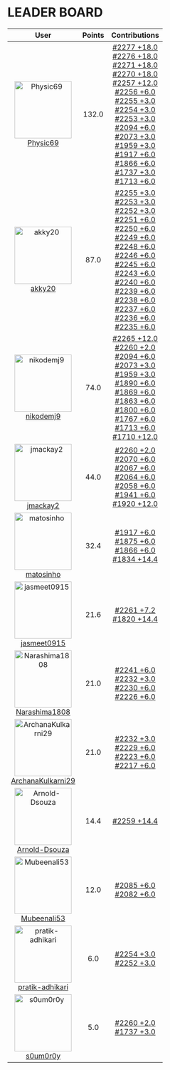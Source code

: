 
# **LEADER BOARD**

| **User** | **Points** | **Contributions** |
| :-------: | :------: | :-------: |
| <img src="https://avatars.githubusercontent.com/u/162324988?v=4" alt="Physic69" width="128" height="128"> <br> [Physic69](https://github.com/Physic69) | 132.0  | [#2277 +18.0](https://github.com/gazebosim/gazebo_test_cases/issues/2277#issuecomment-3229843198) <br> [#2276 +18.0](https://github.com/gazebosim/gazebo_test_cases/issues/2276#issuecomment-3230028109) <br> [#2271 +18.0](https://github.com/gazebosim/gazebo_test_cases/issues/2271#issuecomment-3230158952) <br> [#2270 +18.0](https://github.com/gazebosim/gazebo_test_cases/issues/2270#issuecomment-3229888719) <br> [#2257 +12.0](https://github.com/gazebosim/gazebo_test_cases/issues/2257#issuecomment-3229556418) <br> [#2256 +6.0](https://github.com/gazebosim/gazebo_test_cases/issues/2256#issuecomment-3229281585) <br> [#2255 +3.0](https://github.com/gazebosim/gazebo_test_cases/issues/2255#issuecomment-3229521540) <br> [#2254 +3.0](https://github.com/gazebosim/gazebo_test_cases/issues/2254#issuecomment-3229385920) <br> [#2253 +3.0](https://github.com/gazebosim/gazebo_test_cases/issues/2253#issuecomment-3230205896) <br> [#2094 +6.0](https://github.com/gazebosim/gazebo_test_cases/issues/2094#issuecomment-3230249615) <br> [#2073 +3.0](https://github.com/gazebosim/gazebo_test_cases/issues/2073#issuecomment-3230317517) <br> [#1959 +3.0](https://github.com/gazebosim/gazebo_test_cases/issues/1959#issuecomment-3230336722) <br> [#1917 +6.0](https://github.com/gazebosim/gazebo_test_cases/issues/1917#issuecomment-3230481626) <br> [#1866 +6.0](https://github.com/gazebosim/gazebo_test_cases/issues/1866#issuecomment-3230538509) <br> [#1737 +3.0](https://github.com/gazebosim/gazebo_test_cases/issues/1737#issuecomment-3229512315) <br> [#1713 +6.0](https://github.com/gazebosim/gazebo_test_cases/issues/1713#issuecomment-3230448007) <br>  |
| <img src="https://avatars.githubusercontent.com/u/126786356?v=4" alt="akky20" width="128" height="128"> <br> [akky20](https://github.com/akky20) | 87.0  | [#2255 +3.0](https://github.com/gazebosim/gazebo_test_cases/issues/2255#issuecomment-3229346862) <br> [#2253 +3.0](https://github.com/gazebosim/gazebo_test_cases/issues/2253#issuecomment-3229373239) <br> [#2252 +3.0](https://github.com/gazebosim/gazebo_test_cases/issues/2252#issuecomment-3229472983) <br> [#2251 +6.0](https://github.com/gazebosim/gazebo_test_cases/issues/2251#issuecomment-3229388259) <br> [#2250 +6.0](https://github.com/gazebosim/gazebo_test_cases/issues/2250#issuecomment-3229408255) <br> [#2249 +6.0](https://github.com/gazebosim/gazebo_test_cases/issues/2249#issuecomment-3229490293) <br> [#2248 +6.0](https://github.com/gazebosim/gazebo_test_cases/issues/2248#issuecomment-3229423128) <br> [#2246 +6.0](https://github.com/gazebosim/gazebo_test_cases/issues/2246#issuecomment-3229435262) <br> [#2245 +6.0](https://github.com/gazebosim/gazebo_test_cases/issues/2245#issuecomment-3229501886) <br> [#2243 +6.0](https://github.com/gazebosim/gazebo_test_cases/issues/2243#issuecomment-3229515652) <br> [#2240 +6.0](https://github.com/gazebosim/gazebo_test_cases/issues/2240#issuecomment-3229558923) <br> [#2239 +6.0](https://github.com/gazebosim/gazebo_test_cases/issues/2239#issuecomment-3229520429) <br> [#2238 +6.0](https://github.com/gazebosim/gazebo_test_cases/issues/2238#issuecomment-3229530934) <br> [#2237 +6.0](https://github.com/gazebosim/gazebo_test_cases/issues/2237#issuecomment-3229540438) <br> [#2236 +6.0](https://github.com/gazebosim/gazebo_test_cases/issues/2236#issuecomment-3229569391) <br> [#2235 +6.0](https://github.com/gazebosim/gazebo_test_cases/issues/2235#issuecomment-3229562003) <br>  |
| <img src="https://avatars.githubusercontent.com/u/54469384?v=4" alt="nikodemj9" width="128" height="128"> <br> [nikodemj9](https://github.com/nikodemj9) | 74.0  | [#2265 +12.0](https://github.com/gazebosim/gazebo_test_cases/issues/2265#issuecomment-3229628810) <br> [#2260 +2.0](https://github.com/gazebosim/gazebo_test_cases/issues/2260#issuecomment-3229045478) <br> [#2094 +6.0](https://github.com/gazebosim/gazebo_test_cases/issues/2094#issuecomment-3229643975) <br> [#2073 +3.0](https://github.com/gazebosim/gazebo_test_cases/issues/2073#issuecomment-3229658177) <br> [#1959 +3.0](https://github.com/gazebosim/gazebo_test_cases/issues/1959#issuecomment-3229313164) <br> [#1890 +6.0](https://github.com/gazebosim/gazebo_test_cases/issues/1890#issuecomment-3229287415) <br> [#1869 +6.0](https://github.com/gazebosim/gazebo_test_cases/issues/1869#issuecomment-3229270333) <br> [#1863 +6.0](https://github.com/gazebosim/gazebo_test_cases/issues/1863#issuecomment-3229236220) <br> [#1800 +6.0](https://github.com/gazebosim/gazebo_test_cases/issues/1800#issuecomment-3229255504) <br> [#1767 +6.0](https://github.com/gazebosim/gazebo_test_cases/issues/1767#issuecomment-3229247645) <br> [#1713 +6.0](https://github.com/gazebosim/gazebo_test_cases/issues/1713#issuecomment-3229335768) <br> [#1710 +12.0](https://github.com/gazebosim/gazebo_test_cases/issues/1710#issuecomment-3229143193) <br>  |
| <img src="https://avatars.githubusercontent.com/u/5486901?v=4" alt="jmackay2" width="128" height="128"> <br> [jmackay2](https://github.com/jmackay2) | 44.0  | [#2260 +2.0](https://github.com/gazebosim/gazebo_test_cases/issues/2260#issuecomment-3228474649) <br> [#2070 +6.0](https://github.com/gazebosim/gazebo_test_cases/issues/2070#issuecomment-3229734436) <br> [#2067 +6.0](https://github.com/gazebosim/gazebo_test_cases/issues/2067#issuecomment-3229742612) <br> [#2064 +6.0](https://github.com/gazebosim/gazebo_test_cases/issues/2064#issuecomment-3229755515) <br> [#2058 +6.0](https://github.com/gazebosim/gazebo_test_cases/issues/2058#issuecomment-3230103651) <br> [#1941 +6.0](https://github.com/gazebosim/gazebo_test_cases/issues/1941#issuecomment-3229776164) <br> [#1920 +12.0](https://github.com/gazebosim/gazebo_test_cases/issues/1920#issuecomment-3229837955) <br>  |
| <img src="https://avatars.githubusercontent.com/u/40249250?v=4" alt="matosinho" width="128" height="128"> <br> [matosinho](https://github.com/matosinho) | 32.4  | [#1917 +6.0](https://github.com/gazebosim/gazebo_test_cases/issues/1917#issuecomment-3229574917) <br> [#1875 +6.0](https://github.com/gazebosim/gazebo_test_cases/issues/1875#issuecomment-3229611857) <br> [#1866 +6.0](https://github.com/gazebosim/gazebo_test_cases/issues/1866#issuecomment-3229639116) <br> [#1834 +14.4](https://github.com/gazebosim/gazebo_test_cases/issues/1834#issuecomment-3228992502) <br>  |
| <img src="https://avatars.githubusercontent.com/u/23265149?v=4" alt="jasmeet0915" width="128" height="128"> <br> [jasmeet0915](https://github.com/jasmeet0915) | 21.6  | [#2261 +7.2](https://github.com/gazebosim/gazebo_test_cases/issues/2261#issuecomment-3229491231) <br> [#1820 +14.4](https://github.com/gazebosim/gazebo_test_cases/issues/1820#issuecomment-3229861557) <br>  |
| <img src="https://avatars.githubusercontent.com/u/204998127?v=4" alt="Narashima1808" width="128" height="128"> <br> [Narashima1808](https://github.com/Narashima1808) | 21.0  | [#2241 +6.0](https://github.com/gazebosim/gazebo_test_cases/issues/2241#issuecomment-3229989407) <br> [#2232 +3.0](https://github.com/gazebosim/gazebo_test_cases/issues/2232#issuecomment-3229842325) <br> [#2230 +6.0](https://github.com/gazebosim/gazebo_test_cases/issues/2230#issuecomment-3229871691) <br> [#2226 +6.0](https://github.com/gazebosim/gazebo_test_cases/issues/2226#issuecomment-3229897700) <br>  |
| <img src="https://avatars.githubusercontent.com/u/161116503?v=4" alt="ArchanaKulkarni29" width="128" height="128"> <br> [ArchanaKulkarni29](https://github.com/ArchanaKulkarni29) | 21.0  | [#2232 +3.0](https://github.com/gazebosim/gazebo_test_cases/issues/2232#issuecomment-3229845248) <br> [#2229 +6.0](https://github.com/gazebosim/gazebo_test_cases/issues/2229#issuecomment-3229998042) <br> [#2223 +6.0](https://github.com/gazebosim/gazebo_test_cases/issues/2223#issuecomment-3230075319) <br> [#2217 +6.0](https://github.com/gazebosim/gazebo_test_cases/issues/2217#issuecomment-3229925035) <br>  |
| <img src="https://avatars.githubusercontent.com/u/71880369?v=4" alt="Arnold-Dsouza" width="128" height="128"> <br> [Arnold-Dsouza](https://github.com/Arnold-Dsouza) | 14.4  | [#2259 +14.4](https://github.com/gazebosim/gazebo_test_cases/issues/2259#issuecomment-3229295237) <br>  |
| <img src="https://avatars.githubusercontent.com/u/95215270?v=4" alt="Mubeenali53" width="128" height="128"> <br> [Mubeenali53](https://github.com/Mubeenali53) | 12.0  | [#2085 +6.0](https://github.com/gazebosim/gazebo_test_cases/issues/2085#issuecomment-3229467455) <br> [#2082 +6.0](https://github.com/gazebosim/gazebo_test_cases/issues/2082#issuecomment-3229512500) <br>  |
| <img src="https://avatars.githubusercontent.com/u/106218485?v=4" alt="pratik-adhikari" width="128" height="128"> <br> [pratik-adhikari](https://github.com/pratik-adhikari) | 6.0  | [#2254 +3.0](https://github.com/gazebosim/gazebo_test_cases/issues/2254#issuecomment-3229105924) <br> [#2252 +3.0](https://github.com/gazebosim/gazebo_test_cases/issues/2252#issuecomment-3229497518) <br>  |
| <img src="https://avatars.githubusercontent.com/u/75070782?v=4" alt="s0um0r0y" width="128" height="128"> <br> [s0um0r0y](https://github.com/s0um0r0y) | 5.0  | [#2260 +2.0](https://github.com/gazebosim/gazebo_test_cases/issues/2260#issuecomment-3229020406) <br> [#1737 +3.0](https://github.com/gazebosim/gazebo_test_cases/issues/1737#issuecomment-3229114793) <br>  |
